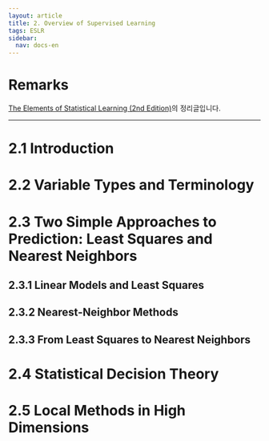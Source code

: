 ```yaml
---
layout: article
title: 2. Overview of Supervised Learning
tags: ESLR
sidebar:
  nav: docs-en
---
```


<!--more-->

# Remarks
[The Elements of Statistical Learning (2nd Edition)](https://web.stanford.edu/~hastie/Papers/ESLII.pdf)의 정리글입니다.

---

# 2.1 Introduction
# 2.2 Variable Types and Terminology
# 2.3 Two Simple Approaches to Prediction: Least Squares and Nearest Neighbors
## 2.3.1 Linear Models and Least Squares
## 2.3.2 Nearest-Neighbor Methods
## 2.3.3 From Least Squares to Nearest Neighbors
# 2.4 Statistical Decision Theory
# 2.5 Local Methods in High Dimensions
